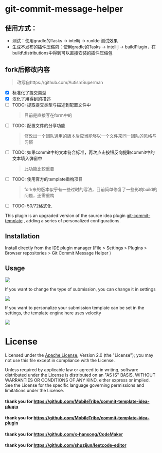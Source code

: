 # git-commit-message-helper

## 使用方式：
- 测试：使用gradle的Tasks -> intellij -> runIde 测试效果
- 生成不发布的插件压缩包：使用gradle的Tasks -> intellij -> buildPlugin，在build\distributions中得到可以直接安装的插件压缩包

## fork后修改内容
> 改写自https://github.com/AutismSuperman
- [x] 标准化了提交类型
- [x] 汉化了用得到的描述
- [ ] TODO: 提取提交类型与描述到配置文件中
  > 目前是直接写在form中的
- [ ] TODO: 配置文件的分享功能
  > 修改出一个团队通用的版本后应当能够以一个文件来同一团队的风格与习惯
- [ ] TODO: 如果commit中的文本符合标准，再次点击按钮反向提取commit中的文本填入弹窗中
  > 此功能比较重要
- [ ] TODO: 使用官方的template重构项目
  > fork来的版本似乎有一些过时的写法，目前简单修复了一些影响build的问题，还需重构
- [ ] TODO: 50/72格式化

This plugin is an upgraded version of the source idea plugin [git-commit-template](https://plugins.jetbrains.com/plugin/9861-git-commit-template) , adding a series of personalized configurations. 


## Installation
Install directly from the IDE plugin manager (File > Settings > Plugins > Browser repositories > Git Commit Message Helper
)

## Usage
![](https://raw.githubusercontent.com/AutismSuperman/git-commit-message-helper/master/image/operation.gif)

If you want to change the type of submission, you can change it in settings

![](https://raw.githubusercontent.com/AutismSuperman/git-commit-message-helper/master/image/settings-2.png)

If you want to personalize your submission template can be set in the settings, the template engine here uses velocity

![](https://raw.githubusercontent.com/AutismSuperman/git-commit-message-helper/master/image/settings-1.png)

# License
Licensed under the  [Apache License](http://www.apache.org/licenses/LICENSE-2.0), Version 2.0 (the "License"); you may not use this file except in compliance with the License.

Unless required by applicable law or agreed to in writing, software distributed under the License is distributed on an "AS IS" BASIS, WITHOUT WARRANTIES OR CONDITIONS OF ANY KIND, either express or implied. See the License for the specific language governing permissions and limitations under the License.


#### thank you for   https://github.com/MobileTribe/commit-template-idea-plugin
#### thank you for   https://github.com/MobileTribe/commit-template-idea-plugin
#### thank you for   https://github.com/x-hansong/CodeMaker
#### thank you for   https://github.com/shuzijun/leetcode-editor

